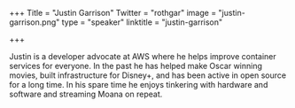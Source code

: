 +++
Title = "Justin Garrison"
Twitter = "rothgar"
image = "justin-garrison.png"
type = "speaker"
linktitle = "justin-garrison"

+++

Justin is a developer advocate at AWS where he helps improve container services for everyone. In the past he has helped make Oscar winning movies, built infrastructure for Disney+, and has been active in open source for a long time. In his spare time he enjoys tinkering with hardware and software and streaming Moana on repeat.
